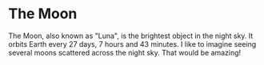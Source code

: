 # The Moon

The Moon, also known as "Luna", is the brightest object in the night sky. It
orbits Earth every 27 days, 7 hours and 43 minutes. I like to imagine seeing
several moons scattered across the night sky. That would be amazing!
